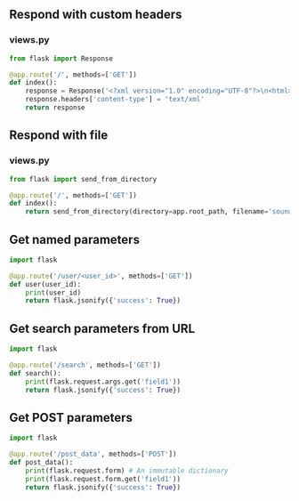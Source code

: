 ## Respond with custom headers
### views.py
```python
from flask import Response

@app.route('/', methods=['GET'])
def index():
    response = Response('<?xml version="1.0" encoding="UTF-8"?>\n<html></html>')
    response.headers['content-type'] = 'text/xml'
    return response
```

## Respond with file
### views.py
```python
from flask import send_from_directory

@app.route('/', methods=['GET'])
def index():
    return send_from_directory(directory=app.root_path, filename='sound.mp3')
```

## Get named parameters
```python
import flask

@app.route('/user/<user_id>', methods=['GET'])
def user(user_id):
    print(user_id)
    return flask.jsonify({'success': True})
```

## Get search parameters from URL
```python
import flask

@app.route('/search', methods=['GET'])
def search():
    print(flask.request.args.get('field1'))
    return flask.jsonify({'success': True})
```

## Get POST parameters
```python
import flask

@app.route('/post_data', methods=['POST'])
def post_data():
    print(flask.request.form) # An immutable dictionary
    print(flask.request.form.get('field1'))
    return flask.jsonify({'success': True})
```

